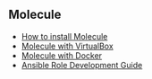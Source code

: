 Molecule
--------

- [How to install Molecule](./molecule/install.md)
- [Molecule with VirtualBox](./molecule/virtualbox.md)
- [Molecule with Docker](./molecule/docker.md)
- [Ansible Role Development Guide](./molecule/develop_guide.md)
